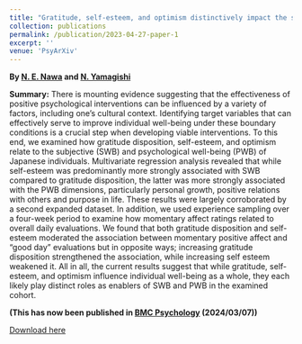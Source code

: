 ```yaml
---
title: "Gratitude, self-esteem, and optimism distinctively impact the subjective and psychological well-being of Japanese individuals"
collection: publications
permalink: /publication/2023-04-27-paper-1
excerpt: ''
venue: 'PsyArXiv'
---
```


<b>By <a href="https://eijinawa.github.io">N. E. Nawa</a> and <a href="http://www.ritsumei.ac.jp/~yamagisi/index-e.html">N. Yamagishi</a></b>

<b>Summary:</b> There is mounting evidence suggesting that the
effectiveness of positive psychological interventions can be
influenced by a variety of factors, including one’s cultural
context. Identifying target variables that can effectively serve to
improve individual well-being under these boundary conditions is a
crucial step when developing viable interventions. To this end, we
examined how gratitude disposition, self-esteem, and optimism relate
to the subjective (SWB) and psychological well-being (PWB) of Japanese
individuals. Multivariate regression analysis revealed that while
self-esteem was predominantly more strongly associated with SWB
compared to gratitude disposition, the latter was more strongly
associated with the PWB dimensions, particularly personal growth,
positive relations with others and purpose in life. These results were
largely corroborated by a second expanded dataset. In addition, we
used experience sampling over a four-week period to examine how
momentary affect ratings related to overall daily evaluations. We
found that both gratitude disposition and self-esteem moderated the
association between momentary positive affect and “good day”
evaluations but in opposite ways; increasing gratitude disposition
strengthened the association, while increasing self esteem weakened
it. All in all, the current results suggest that while gratitude,
self-esteem, and optimism influence individual well-being as a whole,
they each likely play distinct roles as enablers of SWB and PWB in the
examined cohort.

<b>(This has now been published in <a href="https://bmcpsychology.biomedcentral.com/articles/10.1186/s40359-024-01606-y">BMC Psychology</a> (2024/03/07))</b>

[Download here](https://osf.io/preprints/psyarxiv/rcp6w)

